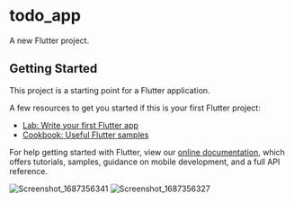 # todo_app

A new Flutter project.

## Getting Started

This project is a starting point for a Flutter application.

A few resources to get you started if this is your first Flutter project:

- [Lab: Write your first Flutter app](https://flutter.dev/docs/get-started/codelab)
- [Cookbook: Useful Flutter samples](https://flutter.dev/docs/cookbook)

For help getting started with Flutter, view our
[online documentation](https://flutter.dev/docs), which offers tutorials,
samples, guidance on mobile development, and a full API reference.


![Screenshot_1687356341](https://github.com/berkim20/Flutter-TODO/assets/33852124/3412245b-e4c4-474a-bf6b-dbcbedc8b07e)
![Screenshot_1687356327](https://github.com/berkim20/Flutter-TODO/assets/33852124/deb1005b-b6ee-4c16-aa03-476c817dc76e)
